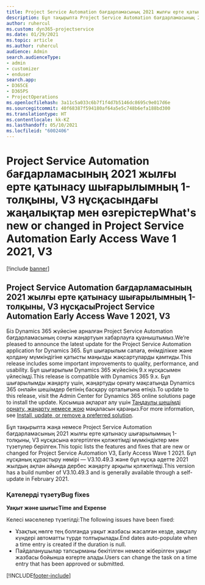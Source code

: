 ```yaml
---
title: Project Service Automation бағдарламасының 2021 жылғы ерте қатынасу шығарылымның 1-толқыны, V3 нұсқасындағы жаңалықтар мен өзгерістер
description: Бұл тақырыпта Project Service Automation бағдарламасының 2021 жылғы ерте қатынасу шығарылымның 1-толқыны, V3 нұсқасындағы қолжетімді мүмкіндіктер мен түзетулер берілген.
author: ruhercul
ms.custom: dyn365-projectservice
ms.date: 01/29/2021
ms.topic: article
ms.author: ruhercul
audience: Admin
search.audienceType:
- admin
- customizer
- enduser
search.app:
- D365CE
- D365PS
- ProjectOperations
ms.openlocfilehash: 3a11c5a033c6b7f1f4d7b5146dc8695c9e017d6e
ms.sourcegitcommit: 40f68387f594180af64a5e5c748b6efa188bd300
ms.translationtype: HT
ms.contentlocale: kk-KZ
ms.lasthandoff: 05/10/2021
ms.locfileid: "6002406"
---
```

# <a name="whats-new-or-changed-in-project-service-automation-early-access-wave-1-2021-v3"></a><span data-ttu-id="6aee1-103">Project Service Automation бағдарламасының 2021 жылғы ерте қатынасу шығарылымның 1-толқыны, V3 нұсқасындағы жаңалықтар мен өзгерістер</span><span class="sxs-lookup"><span data-stu-id="6aee1-103">What's new or changed in Project Service Automation Early Access Wave 1 2021, V3</span></span>

[!include [banner](../includes/psa-now-project-operations.md)]

## <a name="project-service-automation-early-access-wave-1-2021-v3"></a><span data-ttu-id="6aee1-104">Project Service Automation бағдарламасының 2021 жылғы ерте қатынасу шығарылымның 1-толқыны, V3 нұсқасы</span><span class="sxs-lookup"><span data-stu-id="6aee1-104">Project Service Automation Early Access Wave 1 2021, V3</span></span>

<span data-ttu-id="6aee1-105">Біз Dynamics 365 жүйесіне арналған Project Service Automation бағдарламасының соңғы жаңартуын хабарлауға қуаныштымыз.</span><span class="sxs-lookup"><span data-stu-id="6aee1-105">We’re pleased to announce the latest update for the Project Service Automation application for Dynamics 365.</span></span> <span data-ttu-id="6aee1-106">Бұл шығарылым сапаға, өнімділікке және қолдану мүмкіндігіне қатысты маңызды жақсартуларды қамтиды.</span><span class="sxs-lookup"><span data-stu-id="6aee1-106">This release includes some important improvements to quality, performance, and usability.</span></span> <span data-ttu-id="6aee1-107">Бұл шығарылым Dynamics 365 жүйесінің 9.x нұсқасымен үйлесімді.</span><span class="sxs-lookup"><span data-stu-id="6aee1-107">This release is compatible with Dynamics 365 9.x.</span></span> <span data-ttu-id="6aee1-108">Бұл шығарылымды жаңарту үшін, жаңартуды орнату мақсатында Dynamics 365 онлайн шешімдер бетінің басқару орталығына өтіңіз.</span><span class="sxs-lookup"><span data-stu-id="6aee1-108">To update to this release, visit the Admin Center for Dynamics 365 online solutions page to install the update.</span></span> <span data-ttu-id="6aee1-109">Қосымша ақпарат алу үшін [Таңдаулы шешімді орнату, жаңарту немесе жою](/power-platform/admin/install-remove-preferred-solution) мақаласын қараңыз.</span><span class="sxs-lookup"><span data-stu-id="6aee1-109">For more information, see [Install, update, or remove a preferred solution](/power-platform/admin/install-remove-preferred-solution).</span></span>

<span data-ttu-id="6aee1-110">Бұл тақырыпта жаңа немесе Project Service Automation бағдарламасының 2021 жылғы ерте қатынасу шығарылымның 1-толқыны, V3 нұсқасына өзгертілген қолжетімді мүмкіндіктер мен түзетулер берілген.</span><span class="sxs-lookup"><span data-stu-id="6aee1-110">This topic lists the features and fixes that are new or changed for Project Service Automation V3, Early Access Wave 1 2021.</span></span> <span data-ttu-id="6aee1-111">Бұл нұсқаның құрастыру нөмірі — V3.10.49.3 және бұл нұсқа әдетте 2021 жылдың ақпан айында дербес жаңарту арқылы қолжетімді.</span><span class="sxs-lookup"><span data-stu-id="6aee1-111">This version has a build number of V3.10.49.3 and is generally available through a self-update in February 2021.</span></span>


### <a name="bug-fixes"></a><span data-ttu-id="6aee1-112">Қателерді түзету</span><span class="sxs-lookup"><span data-stu-id="6aee1-112">Bug fixes</span></span>

<span data-ttu-id="6aee1-113">**Уақыт және шығыс**</span><span class="sxs-lookup"><span data-stu-id="6aee1-113">**Time and Expense**</span></span>

<span data-ttu-id="6aee1-114">Келесі мәселелер түзетілді:</span><span class="sxs-lookup"><span data-stu-id="6aee1-114">The following issues have been fixed:</span></span>

- <span data-ttu-id="6aee1-115">Ұзақтық нөлге тең болғанда уақыт жазбасы жасалған кезде, аяқталу күндері автоматты түрде толтырылады.</span><span class="sxs-lookup"><span data-stu-id="6aee1-115">End dates auto-populate when a time entry is created if the duration is null.</span></span>
- <span data-ttu-id="6aee1-116">Пайдаланушылар тапсырманы бекітілген немесе жіберілген уақыт жазбасы бойынша өзгерте алады.</span><span class="sxs-lookup"><span data-stu-id="6aee1-116">Users can change the task on a time entry that has been approved or submitted.</span></span>


[!INCLUDE[footer-include](../includes/footer-banner.md)]